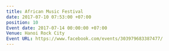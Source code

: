```yaml
---
title: African Music Festival
date: 2017-07-10 07:53:00 +07:00
position: 10
Event date: 2017-07-14 00:00:00 +07:00
Venue: Hanoi Rock City
Event URL: https://www.facebook.com/events/303979683387477/
---
```


